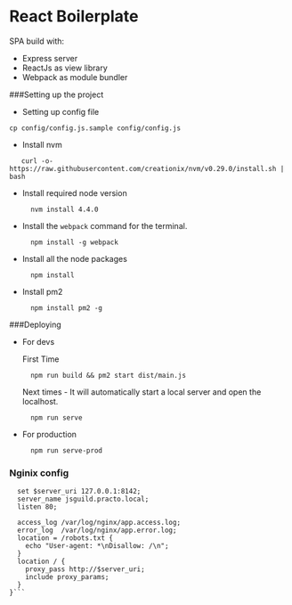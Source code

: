 # React Boilerplate

SPA build with:
* Express server
* ReactJs as view library
* Webpack as module bundler

###Setting up the project

* Setting up config file
```
cp config/config.js.sample config/config.js
```

* Install nvm
 ```
    curl -o- https://raw.githubusercontent.com/creationix/nvm/v0.29.0/install.sh | bash
 ```

* Install required node version
  ```
    nvm install 4.4.0
  ```

* Install the `webpack` command for the terminal.
  ```
    npm install -g webpack
  ```

* Install all the node packages
  ```
    npm install
  ```

* Install pm2
  ```
    npm install pm2 -g
  ```

###Deploying

* For devs

  First Time
  ```
    npm run build && pm2 start dist/main.js
  ```

  Next times -  It will automatically start a local server and open the localhost.
  ```
    npm run serve
  ```

* For production
  ```
    npm run serve-prod
  ```

### Nginix config

```server {
  set $server_uri 127.0.0.1:8142;
  server_name jsguild.practo.local;
  listen 80;

  access_log /var/log/nginx/app.access.log;
  error_log  /var/log/nginx/app.error.log;
  location = /robots.txt {
    echo "User-agent: *\nDisallow: /\n";
  }
  location / {
    proxy_pass http://$server_uri;
    include proxy_params;
  }
}```
